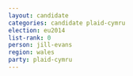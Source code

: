 ```yaml
---
layout: candidate
categories: candidate plaid-cymru
election: eu2014
list-rank: 0
person: jill-evans
region: wales
party: plaid-cymru
---
```

